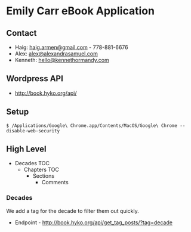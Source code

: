 # Emily Carr eBook Application

## Contact

 * Haig: haig.armen@gmail.com - 778-881-6676
 * Alex: alex@alexandrasamuel.com
 * Kenneth: hello@kennethormandy.com

## Wordpress API

 * http://book.hyko.org/api/
 
## Setup

    $ /Applications/Google\ Chrome.app/Contents/MacOS/Google\ Chrome --disable-web-security
    
    
## High Level

 - Decades TOC
   - Chapters TOC
     - Sections
       - Comments
       
### Decades
 We add a tag for the decade to filter them out quickly.
 * Endpoint - http://book.hyko.org/api/get_tag_posts/?tag=decade